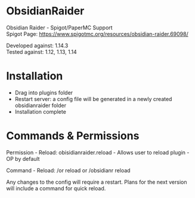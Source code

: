 # ObsidianRaider
Obsidian Raider - Spigot/PaperMC Support  
Spigot Page: https://www.spigotmc.org/resources/obsidian-raider.69098/

Developed against: 1.14.3  
Tested against: 1.12, 1.13, 1.14

# Installation
- Drag into plugins folder
- Restart server: a config file will be generated in a newly created obsidianraider folder
- Installation complete
 
# Commands & Permissions

Permission - Reload: obisidianraider.reload - Allows user to reload plugin - OP by default   

Command - Reload: /or reload  or  /obsidianr reload

Any changes to the config will require a restart. Plans for the next version will include a command for quick reload.
